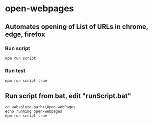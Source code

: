 # open-webpages

## Automates opening of List of URLs in chrome, edge, firefox

### Run script

```node
npm run script
```

### Run test

```node
npm run script true
```

## Run script from bat, edit "runScript.bat"

```code
cd <absolute-path>\Open-webPages
echo running open-webpages
npm run script true
```

